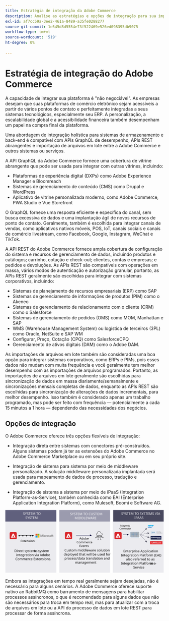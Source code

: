 ```yaml
---
title: Estratégia de integração da Adobe Commerce
description: Analise as estratégias e opções de integração para sua implementação do Adobe Commerce.
exl-id: af7cc59a-3ee2-461a-8489-a35fe0288277
source-git-commit: 1e545d8d5554e73f522469e526ed098395db9075
workflow-type: tm+mt
source-wordcount: '519'
ht-degree: 0%

---
```


# Estratégia de integração do Adobe Commerce

A capacidade de integrar sua plataforma é &quot;não negociável&quot;. As empresas desejam que suas plataformas de comércio eletrônico sejam acessíveis a partir de vários pontos de contato e perfeitamente integradas a seus sistemas tecnológicos, especialmente seu ERP. A personalização, a escalabilidade global e a acessibilidade financeira também desempenham um papel na compra final da plataforma.

Uma abordagem de integração holística para sistemas de armazenamento e back-end é compatível com APIs GraphQL de desempenho, APIs REST abrangentes e importação de arquivos em lote entre a Adobe Commerce e outros sistemas ou serviços.

A API GraphQL da Adobe Commerce fornece uma cobertura de vitrine abrangente que pode ser usada para integrar com outras vitrines, incluindo:

- Plataformas de experiência digital (DXPs) como Adobe Experience Manager e Bloomreach
- Sistemas de gerenciamento de conteúdo (CMS) como Drupal e WordPress
- Aplicativo de vitrine personalizada moderno, como Adobe Commerce, PWA Studio e Vue Storefront

O GraphQL fornece uma resposta eficiente e específica do canal, sem busca excessiva de dados e uma implantação ágil de novos recursos de ponto de contato. Geralmente, também é escolhida para integrar canais de vendas, como aplicativos nativos móveis, POS, IoT, canais sociais e canais de comércio livestream, como Facebook, Google, Instagram, WeChat e TikTok.

A API REST do Adobe Commerce fornece ampla cobertura de configuração do sistema e recursos de gerenciamento de dados, incluindo produtos e catálogos; carrinho, cotação e check-out; clientes, contas e empresas; e pedidos e devoluções. As APIs REST são compatíveis com operações em massa, vários modos de autenticação e autorização granular, portanto, as APIs REST geralmente são escolhidas para integrar com sistemas corporativos, incluindo:

- Sistemas de planejamento de recursos empresariais (ERP) como SAP
- Sistemas de gerenciamento de informações de produtos (PIM) como o Akeneo
- Sistemas de gerenciamento de relacionamento com o cliente (CRM) como o Salesforce
- Sistemas de gerenciamento de pedidos (OMS) como MOM, Manhattan e SAP
- WMS (Warehouse Management System) ou logística de terceiros (3PL) como Oracle, NetSuite e SAP WM
- Configurar, Preço, Cotação (CPQ) como SalesforceCPQ
- Gerenciamento de ativos digitais (DAM) como o Adobe DAM.

As importações de arquivos em lote também são consideradas uma boa opção para integrar sistemas corporativos, como ERPs e PIMs, pois esses dados não mudam com muita frequência e você geralmente tem melhor desempenho com as importações de arquivos programados. Portanto, as importações de arquivos em lote geralmente são escolhidas para sincronização de dados em massa diariamente/semanalmente e sincronizações mensais completas de dados, enquanto as APIs REST são escolhidas para sincronização de alterações de dados incrementais, para melhor desempenho. Isso também é considerado apenas um trabalho programado, mas pode ser feito com frequência — potencialmente a cada 15 minutos a 1 hora — dependendo das necessidades dos negócios.

## Opções de integração

O Adobe Commerce oferece três opções flexíveis de integração:

- Integração direta entre sistemas com conectores pré-construídos. Alguns sistemas podem já ter as extensões do Adobe Commerce no Adobe Commerce Marketplace ou em seu próprio site.

- Integração de sistema para sistema por meio de middleware personalizado. A solução middleware personalizada implantada será usada para mapeamento de dados de processo, tradução e gerenciamento.

- Integração de sistema a sistema por meio de iPaaS (Integration Platform-as-Service), também conhecida como EAI (Enterprise Application Integration Platform), como Mulesoft, Boomi e Software AG.

![Opções de integração do Adobe Commerce](../../assets/playbooks/integration-options.svg)

Embora as integrações em tempo real geralmente sejam desejadas, não é necessário para alguns cenários. A Adobe Commerce oferece suporte nativo ao RabbitMQ como barramento de mensagens para habilitar processos assíncronos, o que é recomendado para alguns dados que não são necessários para troca em tempo real, mas para atualizar com a troca de arquivos em lote ou a API do processo de dados em lote REST para processar de forma assíncrona.
